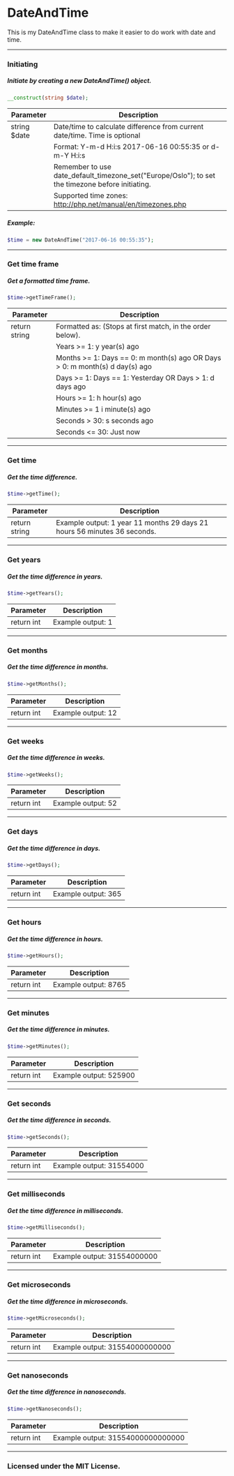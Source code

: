 # DateAndTime
This is my DateAndTime class to make it easier to do work with date and time. 
___
### Initiating
##### Initiate by creating a new DateAndTime() object.
```php
__construct(string $date);
```
| Parameter | Description |
|--|--|
| string $date | Date/time to calculate difference from current date/time. Time is optional |
| | Format: Y-m-d H:i:s 2017-06-16 00:55:35 or d-m-Y H:i:s |
| | Remember to use date_default_timezone_set("Europe/Oslo"); to set the timezone before initiating. |
| | Supported time zones: http://php.net/manual/en/timezones.php |
##### Example:
```php
$time = new DateAndTime("2017-06-16 00:55:35");
```
___
### Get time frame
##### Get a formatted time frame.
```php
$time->getTimeFrame();
```
| Parameter | Description |
|--|--|
| return string | Formatted as: (Stops at first match, in the order below). |
| | Years >= 1: y year(s) ago |
| | Months >= 1: Days == 0: m month(s) ago OR Days > 0: m month(s) d day(s) ago |
| | Days >= 1: Days == 1: Yesterday OR Days > 1: d days ago |
| | Hours >= 1: h hour(s) ago |
| | Minutes >= 1 i minute(s) ago |
| | Seconds > 30: s seconds ago |
| | Seconds <= 30: Just now |
___
### Get time
##### Get the time difference.
```php
$time->getTime();
```
| Parameter | Description |
|--|--|
| return string | Example output: 1 year 11 months 29 days 21 hours 56 minutes 36 seconds. |
___
### Get years
##### Get the time difference in years.
```php
$time->getYears();
```
| Parameter | Description |
|--|--|
| return int | Example output: 1 |
___
### Get months
##### Get the time difference in months.
```php
$time->getMonths();
```
| Parameter | Description |
|--|--|
| return int | Example output: 12 |
___
### Get weeks
##### Get the time difference in weeks.
```php
$time->getWeeks();
```
| Parameter | Description |
|--|--|
| return int | Example output: 52 |
___
### Get days
##### Get the time difference in days.
```php
$time->getDays();
```
| Parameter | Description |
|--|--|
| return int | Example output: 365 |
___
### Get hours
##### Get the time difference in hours.
```php
$time->getHours();
```
| Parameter | Description |
|--|--|
| return int | Example output: 8765 |
___
### Get minutes
##### Get the time difference in minutes.
```php
$time->getMinutes();
```
| Parameter | Description |
|--|--|
| return int | Example output: 525900 |
___
### Get seconds
##### Get the time difference in seconds.
```php
$time->getSeconds();
```
| Parameter | Description |
|--|--|
| return int | Example output: 31554000 |
___
### Get milliseconds
##### Get the time difference in milliseconds.
```php
$time->getMilliseconds();
```
| Parameter | Description |
|--|--|
| return int | Example output: 31554000000 |
___
### Get microseconds
##### Get the time difference in microseconds.
```php
$time->getMicroseconds();
```
| Parameter | Description |
|--|--|
| return int | Example output: 31554000000000 |
___
### Get nanoseconds
##### Get the time difference in nanoseconds.
```php
$time->getNanoseconds();
```
| Parameter | Description |
|--|--|
| return int | Example output: 31554000000000000 |
___
### Licensed under the MIT License.
